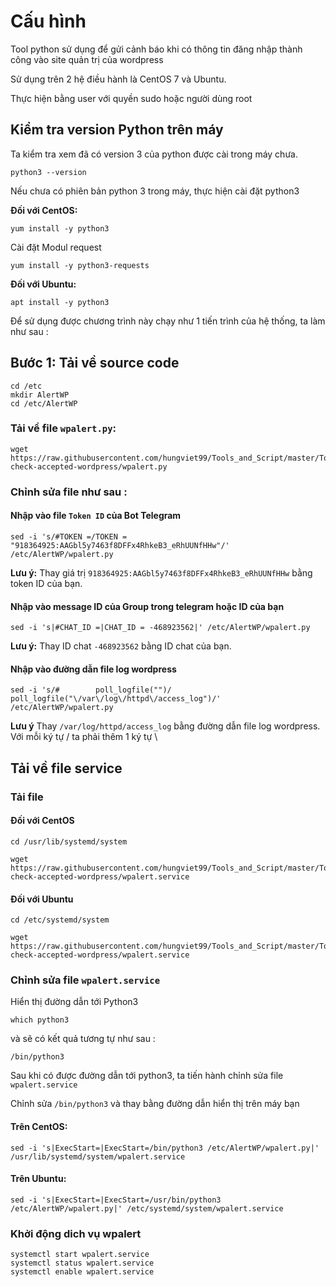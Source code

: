 # Cấu hình 

Tool python sử dụng để gửi cảnh báo khi có thông tin đăng nhập thành công vào site quản trị của wordpress

Sử dụng trên 2 hệ điều hành là CentOS 7 và Ubuntu.

Thực hiện bằng user với quyền sudo hoặc người dùng root

## Kiểm tra version Python trên máy

Ta kiểm tra xem đã có version 3 của python được cài trong máy chưa. 
```
python3 --version
```

Nếu chưa có phiên bản python 3 trong máy, thực hiện cài đặt python3 

**Đối với CentOS:** 

```
yum install -y python3
```

Cài đặt Modul request

```
yum install -y python3-requests
```
**Đối với Ubuntu:**

```
apt install -y python3
```

Để sử dụng được chương trình này chạy như 1 tiến trình của hệ thống, ta làm như sau : 

## Bước 1: Tải về source code

```
cd /etc
mkdir AlertWP
cd /etc/AlertWP
```

### Tải về file `wpalert.py`: 

```
wget https://raw.githubusercontent.com/hungviet99/Tools_and_Script/master/Tools/Tool-check-accepted-wordpress/wpalert.py
```

### Chỉnh sửa file như sau : 

#### Nhập vào file `Token ID` của Bot Telegram

```
sed -i 's/#TOKEN =/TOKEN = "918364925:AAGbl5y7463f8DFFx4RhkeB3_eRhUUNfHHw"/' /etc/AlertWP/wpalert.py
```

**Lưu ý:** Thay giá trị `918364925:AAGbl5y7463f8DFFx4RhkeB3_eRhUUNfHHw` bằng token ID của bạn. 

#### Nhập vào message ID của Group trong telegram hoặc ID của bạn 

```
sed -i 's|#CHAT_ID =|CHAT_ID = -468923562|' /etc/AlertWP/wpalert.py
```
**Lưu ý:** Thay ID chat `-468923562` bằng ID chat của bạn. 

#### Nhập vào đường dẫn file log wordpress 

```
sed -i 's/#        poll_logfile("")/        poll_logfile("\/var\/log\/httpd\/access_log")/' /etc/AlertWP/wpalert.py
```

**Lưu ý** Thay `/var/log/httpd/access_log` bằng đường dẫn file log wordpress. Với mỗi ký tự / ta phải thêm 1 ký tự \

## Tải về file service

### Tải file 

#### Đối với CentOS

```
cd /usr/lib/systemd/system
```
```
wget https://raw.githubusercontent.com/hungviet99/Tools_and_Script/master/Tools/Tool-check-accepted-wordpress/wpalert.service
```

#### Đối với Ubuntu

```
cd /etc/systemd/system
```

```
wget https://raw.githubusercontent.com/hungviet99/Tools_and_Script/master/Tools/Tool-check-accepted-wordpress/wpalert.service
```

### Chỉnh sửa file `wpalert.service`

Hiển thị đường dẫn tới Python3
```
which python3
```
và sẽ có kết quả tương tự như sau : 

```
/bin/python3
```

Sau khi có được đường dẫn tới python3, ta tiến hành chỉnh sửa file `wpalert.service`

Chỉnh sửa `/bin/python3` và thay bằng đường dẫn hiển thị trên máy bạn

#### Trên CentOS: 
```
sed -i 's|ExecStart=|ExecStart=/bin/python3 /etc/AlertWP/wpalert.py|' /usr/lib/systemd/system/wpalert.service
```
#### Trên Ubuntu: 
```
sed -i 's|ExecStart=|ExecStart=/usr/bin/python3 /etc/AlertWP/wpalert.py|' /etc/systemd/system/wpalert.service
```

### Khởi động dich vụ wpalert 

```
systemctl start wpalert.service
systemctl status wpalert.service
systemctl enable wpalert.service
```

